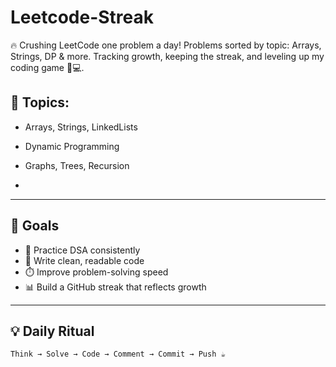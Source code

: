 # Leetcode-Streak
🔥 Crushing LeetCode one problem a day! Problems sorted by topic: Arrays, Strings, DP &amp; more. Tracking growth, keeping the streak, and leveling up my coding game 💪💻.
## 🧠 Topics:
- Arrays, Strings, LinkedLists
- Dynamic Programming
- Graphs, Trees, Recursion

- 
---

## 🎯 Goals

- 🌱 Practice DSA consistently
- 🌸 Write clean, readable code
- ⏱️ Improve problem-solving speed
- 📊 Build a GitHub streak that reflects growth

---

## 💡 Daily Ritual

```bash
Think → Solve → Code → Comment → Commit → Push ☕
